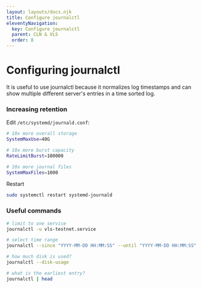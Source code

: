 ```yaml
---
layout: layouts/docs.njk
title: Configure journalctl
eleventyNavigation:
  key: Configure journalctl
  parent: CLN & VLS
  order: 8
---
```



# Configuring journalctl

It is useful to use journalctl because it normalizes log timestamps
and can show multiple different server's entries in a time sorted log.

### Increasing retention

Edit `/etc/systemd/journald.conf`:
```bash
# 10x more overall storage
SystemMaxUse=40G

# 10x more burst capacity
RateLimitBurst=100000

# 10x more journal files
SystemMaxFiles=1000
```

Restart
```bash
sudo systemctl restart systemd-journald
```

### Useful commands

```bash
# limit to one service
journalctl -u vls-testnet.service

# select time range
journalctl --since "YYYY-MM-DD HH:MM:SS" --until "YYYY-MM-DD HH:MM:SS"

# how much disk is used?
journalctl --disk-usage

# what is the earliest entry?
journalctl | head
```
